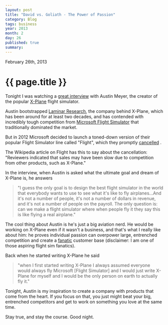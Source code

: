 ```yaml
---
layout: post
title: "David vs. Goliath - The Power of Passion"
category: Blog
tags: business
year: 2013
month: 2
day: 26
published: true
summary: 
---
```


<p class="meta">February 26th, 2013</p>

# {{ page.title }} #

Tonight I was watching a [great interview](http://www.youtube.com/watch?v=KmdiQcybhLw) with Austin Meyer, the creator of the popular [X-Plane](http://x-plane.com/) flight simulator.

Austin bootstrapped [Laminar Research](http://www.laminarresearch.com/), the company behind X-Plane, which has been around for at least two decades, and has contended with incredibly tough competition from [Microsoft Flight Simulator](http://en.wikipedia.org/wiki/Microsoft_Flight_Simulator) that traditionally dominated the market.

But in 2012 Microsoft decided to launch a toned-down version of their popular Flight Simulator line called "Flight", which they promptly [cancelled](http://en.wikipedia.org/wiki/Microsoft_Flight#Cancellation) .

The Wikipedia article on Flight has this to say about the cancellation: "Reviewers indicated that sales may have been slow due to competition from other products, such as X-Plane."

In the interview, when Austin is asked what the ultimate goal and dream of X-Plane is, he answers

> "I guess the only goal is to design the best flight simulator in the world that everybody wants to use to see what it's like to fly airplanes...And it's not a number of people, it's not a number of dollars in revenue, and it's not a number of people on the payroll. The only question is: can we make a flight simulator where when people fly it they say this is like flying a real airplane."

The cool thing about Austin is he's just a big aviation nerd. He would be working on X-Plane even if it wasn't a business, and that's what I really like about him: he proves individual passion can overpower large, entrenched competition and create a [fanatic](http://x-plane.org/) customer base (disclaimer: I am one of those aspiring flight sim fanatics).

Back when he started writing X-Plane he said

> "when I first started writing X-Plane I always assumed everyone would always fly Microsoft [Flight Simulator] and I would just write X-Plane for myself and I would be the only person on earth to actually fly it."

Tonight, Austin is my inspiration to create a company with products that come from the heart. If you focus on that, you just might beat your big, entrenched competitors and get to work on something you love at the same time.

Stay true, and stay the course. Good night.
